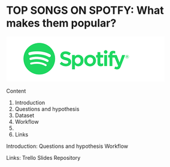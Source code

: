 
# TOP SONGS ON SPOTFY: What makes them popular?

![](spotifyimage.png)

Content 
1. Introduction
2. Questions and hypothesis
3. Dataset
4. Workflow
5. 
6. Links

Introduction:
Questions and hypothesis 
Workflow

Links:
Trello
Slides
Repository
